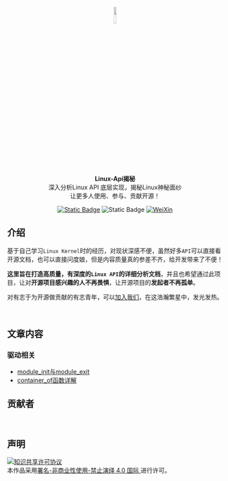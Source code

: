 <p align="center">
    <img src = "https://image-1305421143.cos.ap-nanjing.myqcloud.com/image/image-20231122153019979.png" width = "10%" height ="10%" ></a>
  <br><strong>Linux-Api揭秘</strong><br>
  深入分析Linux API 底层实现，揭秘Linux神秘面纱<br>
  让更多人使用、参与、贡献开源！
</p>
<p align="center">
     <a href="https://github.com/UNIONDONG/linux-api-insides"><img alt="Static Badge" src="https://img.shields.io/badge/build-developing-red?logo=Github&logoColor=rgb"></a>
<img alt="Static Badge" src="https://img.shields.io/badge/MPL2.0-LICENSE-blue?labelColor=red">
<a href="https://image-1305421143.cos.ap-nanjing.myqcloud.com/image/202210182220145.png">
 	<img src="https://img.shields.io/badge/Talk-%E5%BE%AE%E4%BF%A1%E7%BE%A4-brightgreen.svg?style=popout-square" alt="WeiXin">
</a>
</p>




## 介绍

基于自己学习`Linux Kernel`时的经历，对现状深感不便，虽然好多`API`可以直接看开源文档，也可以直接问度娘，但是内容质量真的参差不齐，给开发带来了不便！

**这里旨在打造高质量，有深度的`Linux API`的详细分析文档**，并且也希望通过此项目，让对**开源项目感兴趣的人不再畏惧**，让开源项目的**发起者不再孤单**。

对有志于为开源做贡献的有志青年，可以[加入我们](https://image-1305421143.cos.ap-nanjing.myqcloud.com/image/202210182220145.png)，在这浩瀚繁星中，发光发热。

&nbsp;

## 文章内容

### 驱动相关

- [module_init与module_exit](https://github.com/UNIONDONG/linux-api-insides/blob/main/Articals/Drivers/%E3%80%90Linux%20API%20%E6%8F%AD%E7%A7%98%E3%80%91module_init%E4%B8%8Emodule_exit.md)
- [container_of函数详解](https://github.com/UNIONDONG/linux-api-insides/blob/main/Articals/Drivers/【Linux%20API%20揭秘】container_of函数详解.md)


## 贡献者

&nbsp;


## 声明

<a rel="license" href="https://creativecommons.org/licenses/by-nc-nd/4.0/deed.zh"><img alt="知识共享许可协议" style="border-width: 0" src="https://licensebuttons.net/l/by-nc-nd/4.0/88x31.png"></a><br>本作品采用<a rel="license" href="https://creativecommons.org/licenses/by-nc-nd/4.0/deed.zh">署名-非商业性使用-禁止演绎 4.0 国际 </a>进行许可。
